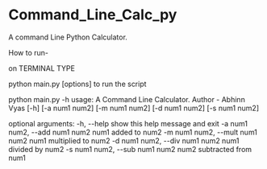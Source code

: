 # Command_Line_Calc_py
A command Line Python Calculator.

How to run- 

on TERMINAL TYPE 

python main.py [options]
 		to run the script



python main.py -h
usage: A Command Line Calculator.
        Author - Abhinn Vyas [-h] [-a num1 num2]
                                                        [-m num1 num2]
                                                        [-d num1 num2]
                                                        [-s num1 num2]

optional arguments:
  -h, --help            show this help message and exit
  -a num1 num2, --add num1 num2
                        num1 added to num2
  -m num1 num2, --mult num1 num2
                        num1 multiplied to num2
  -d num1 num2, --div num1 num2
                        num1 divided by num2
  -s num1 num2, --sub num1 num2
                        num2 subtracted from num1



